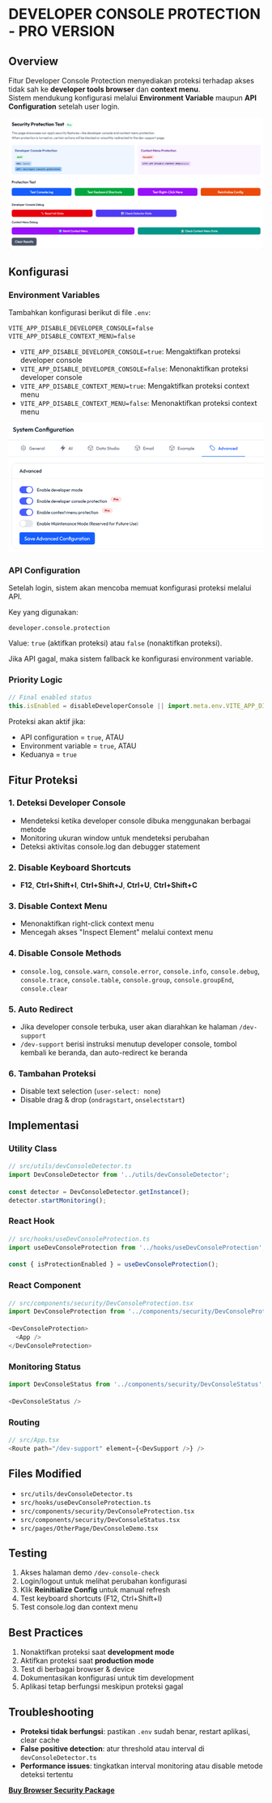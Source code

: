 # DEVELOPER CONSOLE PROTECTION - PRO VERSION

## Overview
Fitur Developer Console Protection menyediakan proteksi terhadap akses tidak sah ke **developer tools browser** dan **context menu**.  
Sistem mendukung konfigurasi melalui **Environment Variable** maupun **API Configuration** setelah user login.

![Developer Console Protection](./images/browsersecurity-test.png)

## Konfigurasi

### Environment Variables
Tambahkan konfigurasi berikut di file `.env`:

```env
VITE_APP_DISABLE_DEVELOPER_CONSOLE=false
VITE_APP_DISABLE_CONTEXT_MENU=false
```

- `VITE_APP_DISABLE_DEVELOPER_CONSOLE=true`: Mengaktifkan proteksi developer console
- `VITE_APP_DISABLE_DEVELOPER_CONSOLE=false`: Menonaktifkan proteksi developer console
- `VITE_APP_DISABLE_CONTEXT_MENU=true`: Mengaktifkan proteksi context menu
- `VITE_APP_DISABLE_CONTEXT_MENU=false`: Menonaktifkan proteksi context menu


![Developer Console Protection](./images/browsersecurity-configuration.png)

### API Configuration
Setelah login, sistem akan mencoba memuat konfigurasi proteksi melalui API.

Key yang digunakan:
```
developer.console.protection
```

Value: `true` (aktifkan proteksi) atau `false` (nonaktifkan proteksi).

Jika API gagal, maka sistem fallback ke konfigurasi environment variable.

### Priority Logic
```javascript
// Final enabled status
this.isEnabled = disableDeveloperConsole || import.meta.env.VITE_APP_DISABLE_DEVELOPER_CONSOLE === 'true';
```

Proteksi akan aktif jika:
- API configuration = `true`, ATAU
- Environment variable = `true`, ATAU
- Keduanya = `true`

## Fitur Proteksi

### 1. Deteksi Developer Console
- Mendeteksi ketika developer console dibuka menggunakan berbagai metode
- Monitoring ukuran window untuk mendeteksi perubahan
- Deteksi aktivitas console.log dan debugger statement

### 2. Disable Keyboard Shortcuts
- **F12**, **Ctrl+Shift+I**, **Ctrl+Shift+J**, **Ctrl+U**, **Ctrl+Shift+C**

### 3. Disable Context Menu
- Menonaktifkan right-click context menu
- Mencegah akses "Inspect Element" melalui context menu

### 4. Disable Console Methods
- `console.log`, `console.warn`, `console.error`, `console.info`, `console.debug`,
  `console.trace`, `console.table`, `console.group`, `console.groupEnd`, `console.clear`

### 5. Auto Redirect
- Jika developer console terbuka, user akan diarahkan ke halaman `/dev-support`
- `/dev-support` berisi instruksi menutup developer console, tombol kembali ke beranda, dan auto-redirect ke beranda

### 6. Tambahan Proteksi
- Disable text selection (`user-select: none`)
- Disable drag & drop (`ondragstart`, `onselectstart`)

## Implementasi

### Utility Class
```typescript
// src/utils/devConsoleDetector.ts
import DevConsoleDetector from '../utils/devConsoleDetector';

const detector = DevConsoleDetector.getInstance();
detector.startMonitoring();
```

### React Hook
```typescript
// src/hooks/useDevConsoleProtection.ts
import useDevConsoleProtection from '../hooks/useDevConsoleProtection';

const { isProtectionEnabled } = useDevConsoleProtection();
```

### React Component
```typescript
// src/components/security/DevConsoleProtection.tsx
import DevConsoleProtection from '../components/security/DevConsoleProtection';

<DevConsoleProtection>
  <App />
</DevConsoleProtection>
```

### Monitoring Status
```typescript
import DevConsoleStatus from '../components/security/DevConsoleStatus';

<DevConsoleStatus />
```

### Routing
```typescript
// src/App.tsx
<Route path="/dev-support" element={<DevSupport />} />
```

## Files Modified
- `src/utils/devConsoleDetector.ts`
- `src/hooks/useDevConsoleProtection.ts`
- `src/components/security/DevConsoleProtection.tsx`
- `src/components/security/DevConsoleStatus.tsx`
- `src/pages/OtherPage/DevConsoleDemo.tsx`

## Testing
1. Akses halaman demo `/dev-console-check`
2. Login/logout untuk melihat perubahan konfigurasi
3. Klik **Reinitialize Config** untuk manual refresh
4. Test keyboard shortcuts (F12, Ctrl+Shift+I)
5. Test console.log dan context menu

## Best Practices
1. Nonaktifkan proteksi saat **development mode**
2. Aktifkan proteksi saat **production mode**
3. Test di berbagai browser & device
4. Dokumentasikan konfigurasi untuk tim development
5. Aplikasi tetap berfungsi meskipun proteksi gagal

## Troubleshooting
- **Proteksi tidak berfungsi**: pastikan `.env` sudah benar, restart aplikasi, clear cache
- **False positive detection**: atur threshold atau interval di `devConsoleDetector.ts`
- **Performance issues**: tingkatkan interval monitoring atau disable metode deteksi tertentu


**[Buy Browser Security Package](https://carik.id/browser-security)**
